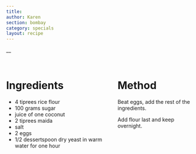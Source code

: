```yaml
---
title:
author: Karen
section: bombay
category: specials
layout: recipe
---
```

__

<br>
<div class='columns'> <div class='column is-one-third p-3' markdown='1'>

# Ingredients

* 4 tiprees rice flour 
* 100 grams sugar 
* juice of one coconut 
* 2 tiprees maida 
* salt 
* 2 eggs 
* 1/2 dessertspoon dry yeast in warm water for one hour 




</div> <div class='column is-two-thirds p-3' markdown='1'>

# Method


Beat eggs, add the rest of the ingredients.

Add flour last and keep overnight.


</div> </div>